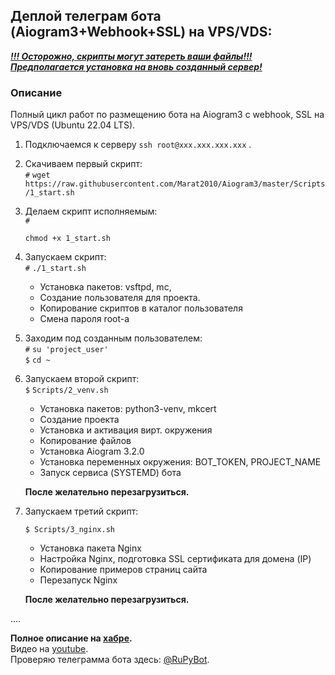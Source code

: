 ## Деплой телеграм бота (Aiogram3+Webhook+SSL) на VPS/VDS: 

<u>***!!! Осторожно, скрипты могут затереть ваши файлы!!!***</u>  
<u>***Предполагается установка на вновь созданный сервер!***</u>  

### Описание
Полный цикл работ по размещению бота на Aiogram3 c webhook, SSL на VPS/VDS (Ubuntu 22.04 LTS).


1. Подключаемся к серверу `ssh root@xxx.xxx.xxx.xxx` .  

2. Скачиваем первый скрипт:  
    `#` ```wget https://raw.githubusercontent.com/Marat2010/Aiogram3/master/Scripts/1_start.sh```  

3. Делаем скрипт исполняемым:  
    `#`   
   ```  
   chmod +x 1_start.sh
    ```

4. Запускаем скрипт:  
    `#` ```./1_start.sh```  
    - Установка пакетов: vsftpd, mc, 
    - Создание пользователя для проекта.
    - Копирование скриптов в каталог пользователя
    - Смена пароля root-а

5. Заходим под созданным пользователем:  
    `#` ```su 'project_user'```  
    `$` ```cd ~```  

6. Запускаем второй скрипт:  
    `$` ```Scripts/2_venv.sh```
    - Установка пакетов: python3-venv, mkcert
    - Создание проекта
    - Установка и активация вирт. окружения
    - Копирование файлов
    - Установка Aiogram 3.2.0
    - Установка переменных окружения: BOT_TOKEN, PROJECT_NAME
    - Запуск сервиса (SYSTEMD) бота

    **После желательно перезагрузиться.**

7. Запускаем третий скрипт:  

    ```
    $ Scripts/3_nginx.sh
    ```  
    - Установка пакета Nginx
    - Настройка Nginx, подготовка SSL сертификата для домена (IP)
    - Копирование примеров страниц сайта
    - Перезапуск Nginx

    **После желательно перезагрузиться.**

....

**Полное описание на <a href="http://habr.ru" target="_blank">хабре</a>.**  
Видео на [youtube](http://youtube.com).  
Проверяю телеграмма бота здесь: [@RuPyBot](https://t.me/RuPytBot).  

